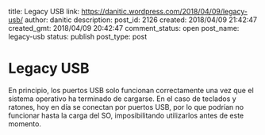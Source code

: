 title: Legacy USB
link: https://danitic.wordpress.com/2018/04/09/legacy-usb/
author: danitic
description: 
post_id: 2126
created: 2018/04/09 21:42:47
created_gmt: 2018/04/09 20:42:47
comment_status: open
post_name: legacy-usb
status: publish
post_type: post

# Legacy USB

En principio, los puertos USB solo funcionan correctamente una vez que el sistema operativo ha terminado de cargarse. En el caso de teclados y ratones, hoy en día se conectan por puertos USB, por lo que podrían no funcionar hasta la carga del SO, imposibilitando utilizarlos antes de este momento.